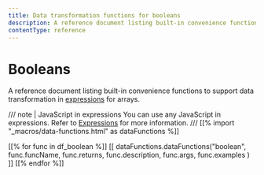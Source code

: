 ```yaml
---
title: Data transformation functions for booleans
description: A reference document listing built-in convenience functions to support data transformation in expressions for booleans.
contentType: reference
---
```


# Booleans

A reference document listing built-in convenience functions to support data transformation in [expressions](/glossary.md#expression-n8n) for arrays.

/// note | JavaScript in expressions
You can use any JavaScript in expressions. Refer to [Expressions](/code/expressions/index.md) for more information.
///
[[% import "_macros/data-functions.html" as dataFunctions %]]

[[% for func in df_boolean %]]
[[ dataFunctions.dataFunctions("boolean", func.funcName, func.returns, func.description, func.args, func.examples ) ]]
[[% endfor %]]
